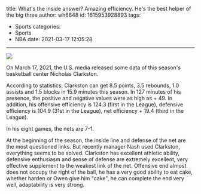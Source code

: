 title: What's the inside answer? Amazing efficiency. He's the best helper of the big three
author: wh6648
id: 1615953928893
tags: 
- Sports
categories: 
- Sports
- NBA
date: 2021-03-17 12:05:28
---
![](https://p1.itc.cn/images01/20210317/2134506ef80547cda2c36f71ae1024b2.jpeg)


On March 17, 2021, the U.S. media released some data of this season's basketball center Nicholas Clarkston.

According to statistics, Clarkston can get 8.5 points, 3.5 rebounds, 1.0 assists and 1.5 blocks in 15.9 minutes this season. In 127 minutes of his presence, the positive and negative values were as high as + 49. In addition, his offensive efficiency is 124.3 (first in the League), defensive efficiency is 104.9 (31st in the League), net efficiency + 19.4 (third in the League).

In his eight games, the nets are 7-1.

At the beginning of the season, the inside line and defense of the net are the most questioned links. But recently manager Nash used Clarkston, everything seems to be solved. Clarkston has excellent athletic ability, defensive enthusiasm and sense of defense are extremely excellent, very effective supplement to the weakest link of the net. Offensive end almost does not occupy the right of the ball, he has a very good ability to eat cake, whether harden or Owen give him "cake", he can complete the end very well, adaptability is very strong.

